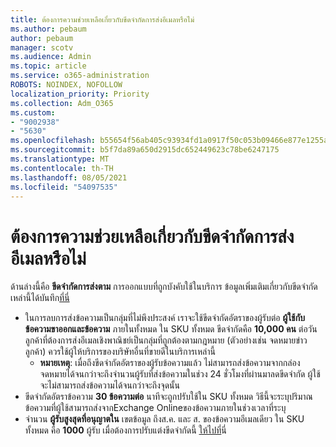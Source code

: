 ```yaml
---
title: ต้องการความช่วยเหลือเกี่ยวกับขีดจํากัดการส่งอีเมลหรือไม่
ms.author: pebaum
author: pebaum
manager: scotv
ms.audience: Admin
ms.topic: article
ms.service: o365-administration
ROBOTS: NOINDEX, NOFOLLOW
localization_priority: Priority
ms.collection: Adm_O365
ms.custom:
- "9002938"
- "5630"
ms.openlocfilehash: b55654f56ab405c93934fd1a0917f50c053b09466e877e1255adbd28db83d93f
ms.sourcegitcommit: b5f7da89a650d2915dc652449623c78be6247175
ms.translationtype: MT
ms.contentlocale: th-TH
ms.lasthandoff: 08/05/2021
ms.locfileid: "54097535"
---
```

# <a name="need-help-with-email-sending-limits"></a>ต้องการความช่วยเหลือเกี่ยวกับขีดจํากัดการส่งอีเมลหรือไม่

ด้านล่างนี้คือ **ขีดจํากัดการส่งตาม** การออกแบบที่ถูกบังคับใช้ในบริการ ข้อมูลเพิ่มเติมเกี่ยวกับขีดจํากัดเหล่านี้ได้บันทึก[ที่นี่](https://docs.microsoft.com/office365/servicedescriptions/exchange-online-service-description/exchange-online-limits#receiving-and-sending-limits)

- ในการลบการส่งข้อความเป็นกลุ่มที่ไม่พึงประสงค์ เราจะใช้ขีดจํากัดอัตราของผู้รับต่อ **ผู้ใช้กับข้อความขาออกและข้อความ** ภายในทั้งหมด ใน SKU ทั้งหมด ขีดจํากัดคือ **10,000 คน** ต่อวัน  ลูกค้าที่ต้องการส่งอีเมลเชิงพาณิชย์เป็นกลุ่มที่ถูกต้องตามกฎหมาย (ตัวอย่างเช่น จดหมายข่าวลูกค้า) ควรใช้ผู้ให้บริการของบริษัทอื่นที่ขายดีในบริการเหล่านี้
    - **หมายเหตุ**: เมื่อถึงขีดจํากัดอัตราของผู้รับข้อความแล้ว ไม่สามารถส่งข้อความจากกล่องจดหมายได้จนกว่าจะถึงจํานวนผู้รับที่ส่งข้อความในช่วง 24 ชั่วโมงที่ผ่านมาลดขีดจํากัด ผู้ใช้จะไม่สามารถส่งข้อความได้จนกว่าจะถึงจุดนั้น
- ขีดจํากัดอัตราข้อความ **30 ข้อความต่อ** นาทีจะถูกปรับใช้ใน SKU ทั้งหมด วิธีนี้จะระบุปริมาณข้อความที่ผู้ใช้สามารถส่งจากExchange Onlineของข้อความภายในช่วงเวลาที่ระบุ
- จํานวน **ผู้รับสูงสุดที่อนุญาตใน** เขตข้อมูล ถึงส.ค. และ ส. ของข้อความอีเมลเดียว ใน SKU ทั้งหมด คือ **1000** ผู้รับ เมื่อต้องการปรับแต่งขีดจํากัดนี้ [ให้ไปที่](https://techcommunity.microsoft.com/t5/exchange-team-blog/customizable-recipient-limits-in-office-365/ba-p/1183228)นี่
